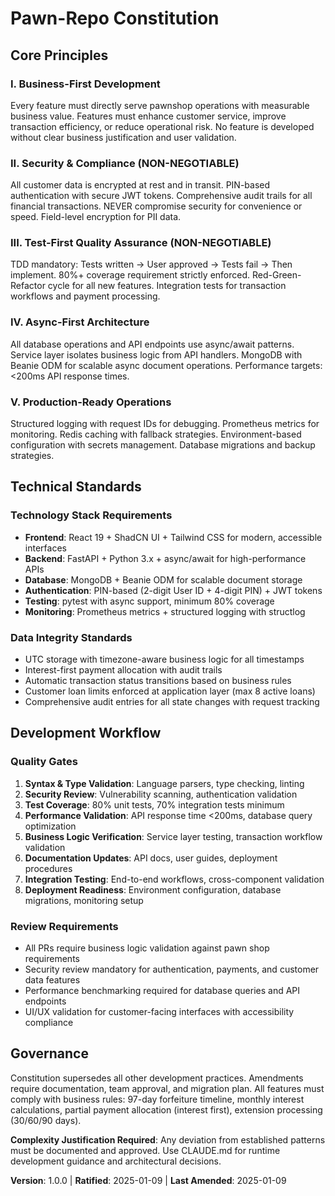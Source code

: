 # Pawn-Repo Constitution

## Core Principles

### I. Business-First Development
Every feature must directly serve pawnshop operations with measurable business value. Features must enhance customer service, improve transaction efficiency, or reduce operational risk. No feature is developed without clear business justification and user validation.

### II. Security & Compliance (NON-NEGOTIABLE)
All customer data is encrypted at rest and in transit. PIN-based authentication with secure JWT tokens. Comprehensive audit trails for all financial transactions. NEVER compromise security for convenience or speed. Field-level encryption for PII data.

### III. Test-First Quality Assurance (NON-NEGOTIABLE)  
TDD mandatory: Tests written → User approved → Tests fail → Then implement. 80%+ coverage requirement strictly enforced. Red-Green-Refactor cycle for all new features. Integration tests for transaction workflows and payment processing.

### IV. Async-First Architecture
All database operations and API endpoints use async/await patterns. Service layer isolates business logic from API handlers. MongoDB with Beanie ODM for scalable async document operations. Performance targets: <200ms API response times.

### V. Production-Ready Operations
Structured logging with request IDs for debugging. Prometheus metrics for monitoring. Redis caching with fallback strategies. Environment-based configuration with secrets management. Database migrations and backup strategies.

## Technical Standards

### Technology Stack Requirements
- **Frontend**: React 19 + ShadCN UI + Tailwind CSS for modern, accessible interfaces
- **Backend**: FastAPI + Python 3.x + async/await for high-performance APIs  
- **Database**: MongoDB + Beanie ODM for scalable document storage
- **Authentication**: PIN-based (2-digit User ID + 4-digit PIN) + JWT tokens
- **Testing**: pytest with async support, minimum 80% coverage
- **Monitoring**: Prometheus metrics + structured logging with structlog

### Data Integrity Standards
- UTC storage with timezone-aware business logic for all timestamps
- Interest-first payment allocation with audit trails
- Automatic transaction status transitions based on business rules
- Customer loan limits enforced at application layer (max 8 active loans)
- Comprehensive audit entries for all state changes with request tracking

## Development Workflow

### Quality Gates
1. **Syntax & Type Validation**: Language parsers, type checking, linting
2. **Security Review**: Vulnerability scanning, authentication validation
3. **Test Coverage**: 80% unit tests, 70% integration tests minimum
4. **Performance Validation**: API response time <200ms, database query optimization
5. **Business Logic Verification**: Service layer testing, transaction workflow validation
6. **Documentation Updates**: API docs, user guides, deployment procedures
7. **Integration Testing**: End-to-end workflows, cross-component validation
8. **Deployment Readiness**: Environment configuration, database migrations, monitoring setup

### Review Requirements
- All PRs require business logic validation against pawn shop requirements
- Security review mandatory for authentication, payments, and customer data features
- Performance benchmarking required for database queries and API endpoints
- UI/UX validation for customer-facing interfaces with accessibility compliance

## Governance

Constitution supersedes all other development practices. Amendments require documentation, team approval, and migration plan. All features must comply with business rules: 97-day forfeiture timeline, monthly interest calculations, partial payment allocation (interest first), extension processing (30/60/90 days).

**Complexity Justification Required**: Any deviation from established patterns must be documented and approved. Use CLAUDE.md for runtime development guidance and architectural decisions.

**Version**: 1.0.0 | **Ratified**: 2025-01-09 | **Last Amended**: 2025-01-09